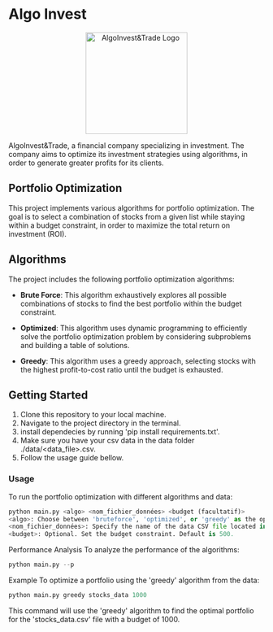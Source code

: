 # Algo Invest

<p align="center">
  <img src="https://scontent.fcdg4-1.fna.fbcdn.net/v/t39.30808-6/301857731_754087558895984_4057687465612667658_n.png?_nc_cat=110&cb=99be929b-59f725be&ccb=1-7&_nc_sid=09cbfe&_nc_ohc=Crsqr_wpzJMAX8BUyjd&_nc_ht=scontent.fcdg4-1.fna&oh=00_AfDnZrOth13EN_6hAhyKbSr0EFiG6m63NouVJ2R4LHdH1w&oe=64D616DF" alt="AlgoInvest&Trade Logo" width="200" height="200">
</p>

AlgoInvest&Trade, a financial company specializing in investment. The company aims to optimize its investment strategies using algorithms, in order to generate greater profits for its clients.

## Portfolio Optimization

This project implements various algorithms for portfolio optimization. The goal is to select a combination of stocks from a given list while staying within a budget constraint, in order to maximize the total return on investment (ROI).

## Algorithms

The project includes the following portfolio optimization algorithms:

- **Brute Force**: This algorithm exhaustively explores all possible combinations of stocks to find the best portfolio within the budget constraint.

- **Optimized**: This algorithm uses dynamic programming to efficiently solve the portfolio optimization problem by considering subproblems and building a table of solutions.

- **Greedy**: This algorithm uses a greedy approach, selecting stocks with the highest profit-to-cost ratio until the budget is exhausted.

## Getting Started

1. Clone this repository to your local machine.
2. Navigate to the project directory in the terminal.
3. install dependecies by running 'pip install requirements.txt'.
4. Make sure you have your csv data in the data folder ./data/<data_file>.csv.
4. Follow the usage guide bellow.

### Usage

To run the portfolio optimization with different algorithms and data:


```python
python main.py <algo> <nom_fichier_données> <budget (facultatif)>
<algo>: Choose between 'bruteforce', 'optimized', or 'greedy' as the optimization algorithm.
<nom_fichier_données>: Specify the name of the data CSV file located in the 'data' directory.
<budget>: Optional. Set the budget constraint. Default is 500.
```

Performance Analysis
To analyze the performance of the algorithms:
```python
python main.py --p
```
Example
To optimize a portfolio using the 'greedy' algorithm from the data:
```python
python main.py greedy stocks_data 1000
```
This command will use the 'greedy' algorithm to find the optimal portfolio for the 'stocks_data.csv' file with a budget of 1000.
